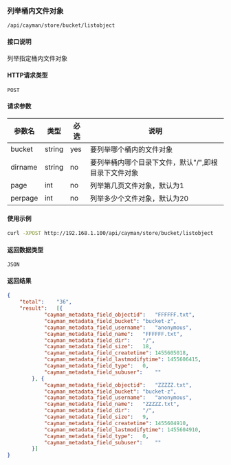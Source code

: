 ### 列举桶内文件对象
`/api/cayman/store/bucket/listobject`

#### 接口说明
列举指定桶内文件对象

#### HTTP请求类型
`POST`

#### 请求参数
|参数名|类型|必选|说明|
|--|--|--|--|
|bucket|string|yes|要列举哪个桶内的文件对象|
|dirname|string|no|要列举桶内哪个目录下文件，默认"/",即根目录下文件对象|
|page|int|no|列举第几页文件对象，默认为1|
|perpage|int|no|列举多少个文件对象，默认为20|

#### 使用示例
```sh
curl -XPOST http://192.168.1.100/api/cayman/store/bucket/listobject
```

#### 返回数据类型
`JSON`

#### 返回结果
```json
{
	"total":	"36",
	"result":	[{
			"cayman_metadata_field_objectid":	"FFFFFF.txt",
			"cayman_metadata_field_bucket":	"bucket-z",
			"cayman_metadata_field_username":	"anonymous",
			"cayman_metadata_field_name":	"FFFFFF.txt",
			"cayman_metadata_field_dir":	"/",
			"cayman_metadata_field_size":	18,
			"cayman_metadata_field_createtime":	1455605018,
			"cayman_metadata_field_lastmodifytime":	1455606415,
			"cayman_metadata_field_type":	0,
			"cayman_metadata_field_subuser":	""
		}, {
			"cayman_metadata_field_objectid":	"ZZZZZ.txt",
			"cayman_metadata_field_bucket":	"bucket-z",
			"cayman_metadata_field_username":	"anonymous",
			"cayman_metadata_field_name":	"ZZZZZ.txt",
			"cayman_metadata_field_dir":	"/",
			"cayman_metadata_field_size":	9,
			"cayman_metadata_field_createtime":	1455604910,
			"cayman_metadata_field_lastmodifytime":	1455604910,
			"cayman_metadata_field_type":	0,
			"cayman_metadata_field_subuser":	""
		}]
}
```

